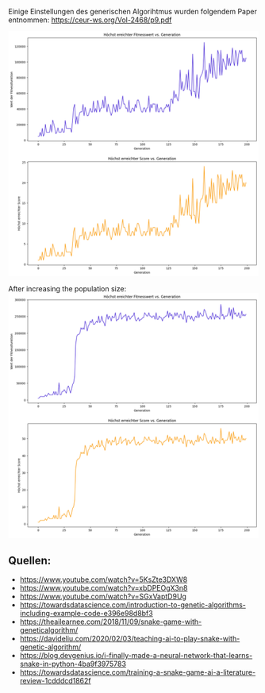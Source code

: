 Einige Einstellungen des generischen Algorihtmus wurden folgendem Paper entnommen: https://ceur-ws.org/Vol-2468/p9.pdf

![diagrams about the performance of the algorithm](https://github.com/Qusay99/train_snake_game/blob/main/evaluation.png)

After increasing the population size:
![diagrams about the performance of the algorithm](https://github.com/Qusay99/train_snake_game/blob/main/evaluation2.png)

## Quellen:
- https://www.youtube.com/watch?v=5KsZte3DXW8
- https://www.youtube.com/watch?v=xbDPEOgX3n8
- https://www.youtube.com/watch?v=SGxVaptD9Ug
- https://towardsdatascience.com/introduction-to-genetic-algorithms-including-example-code-e396e98d8bf3
- https://theailearnee.com/2018/11/09/snake-game-with-geneticalgorithm/
- https://davideliu.com/2020/02/03/teaching-ai-to-play-snake-with-genetic-algorithm/
- https://blog.devgenius.io/i-finally-made-a-neural-network-that-learns-snake-in-python-4ba9f3975783
- https://towardsdatascience.com/training-a-snake-game-ai-a-literature-review-1cdddcd1862f
